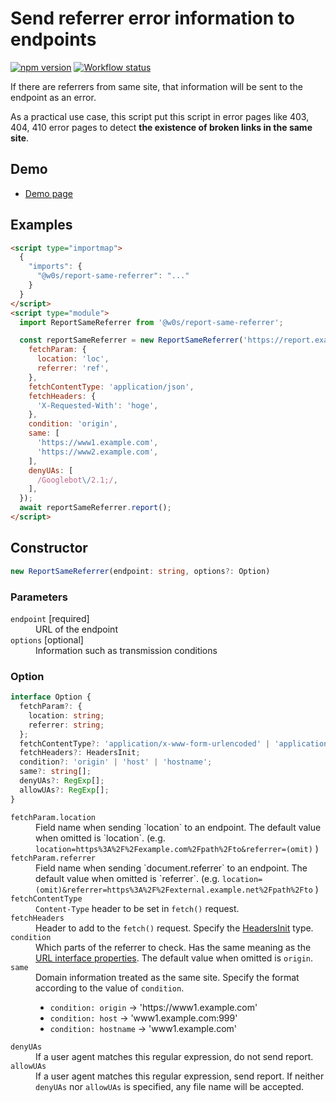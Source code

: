 # Send referrer error information to endpoints

[![npm version](https://badge.fury.io/js/%40w0s%2Freport-same-referrer.svg)](https://www.npmjs.com/package/@w0s/report-same-referrer)
[![Workflow status](https://github.com/SaekiTominaga/frontend/actions/workflows/report-same-referrer.yml/badge.svg)](https://github.com/SaekiTominaga/frontend/actions/workflows/report-same-referrer.yml)

If there are referrers from same site, that information will be sent to the endpoint as an error.

As a practical use case, this script put this script in error pages like 403, 404, 410 error pages to detect **the existence of broken links in the same site**.

## Demo

- [Demo page](https://saekitominaga.github.io/frontend/packages/report-same-referrer/demo/)

## Examples

```HTML
<script type="importmap">
  {
    "imports": {
      "@w0s/report-same-referrer": "..."
    }
  }
</script>
<script type="module">
  import ReportSameReferrer from '@w0s/report-same-referrer';

  const reportSameReferrer = new ReportSameReferrer('https://report.example.com/referrer', {
    fetchParam: {
      location: 'loc',
      referrer: 'ref',
    },
    fetchContentType: 'application/json',
    fetchHeaders: {
      'X-Requested-With': 'hoge',
    },
    condition: 'origin',
    same: [
      'https://www1.example.com',
      'https://www2.example.com',
    ],
    denyUAs: [
      /Googlebot\/2.1;/,
    ],
  });
  await reportSameReferrer.report();
</script>
```

## Constructor

```TypeScript
new ReportSameReferrer(endpoint: string, options?: Option)
```

### Parameters

<dl>
<dt><code>endpoint</code> [required]</dt>
<dd>URL of the endpoint</dd>
<dt><code>options</code> [optional]</dt>
<dd>Information such as transmission conditions</dd>
</dl>

### Option

```TypeScript
interface Option {
  fetchParam?: {
    location: string;
    referrer: string;
  };
  fetchContentType?: 'application/x-www-form-urlencoded' | 'application/json';
  fetchHeaders?: HeadersInit;
  condition?: 'origin' | 'host' | 'hostname';
  same?: string[];
  denyUAs?: RegExp[];
  allowUAs?: RegExp[];
}
```

<dl>
<dt><code>fetchParam.location</code></dt>
<dd>Field name when sending `location` to an endpoint. The default value when omitted is `location`. (e.g. <code>location=https%3A%2F%2Fexample.com%2Fpath%2Fto&referrer=(omit)</code> )</dd>
<dt><code>fetchParam.referrer</code></dt>
<dd>Field name when sending `document.referrer` to an endpoint. The default value when omitted is `referrer`. (e.g. <code>location=(omit)&referrer=https%3A%2F%2Fexternal.example.net%2Fpath%2Fto</code> )</dd>
<dt><code>fetchContentType</code></dt>
<dd><code>Content-Type</code> header to be set in <code>fetch()</code> request.</dd>
<dt><code>fetchHeaders</code></dt>
<dd>Header to add to the <code>fetch()</code> request. Specify the <a href="https://fetch.spec.whatwg.org/#typedefdef-headersinit">HeadersInit</a> type.</dd>
<dt><code>condition</code></dt>
<dd>Which parts of the referrer to check. Has the same meaning as the <a href="https://developer.mozilla.org/en-US/docs/Web/API/URL#instance_properties">URL interface properties</a>. The default value when omitted is <code>origin</code>.</dd>
<dt><code>same</code></dt>
<dd>Domain information treated as the same site. Specify the format according to the value of <code>condition</code>.
<ul>
<li><code>condition: origin</code> → 'https://www1.example.com'</li>
<li><code>condition: host</code> → 'www1.example.com:999'</li>
<li><code>condition: hostname</code> → 'www1.example.com'</li>
</ul></dd>
<dt><code>denyUAs</code></dt>
<dd>If a user agent matches this regular expression, do not send report.</dd>
<dt><code>allowUAs</code></dt>
<dd>If a user agent matches this regular expression, send report. If neither <code>denyUAs</code> nor <code>allowUAs</code> is specified, any file name will be accepted.</dd>
</dl>
